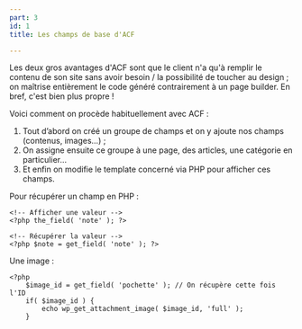 ```yaml
---
part: 3
id: 1
title: Les champs de base d'ACF

---
```

Les deux gros avantages d'ACF sont que le client n'a qu'à remplir le contenu de son site sans avoir besoin / la possibilité de toucher au design ; on maîtrise entièrement le code généré contrairement à un page builder. En bref, c'est bien plus propre !

Voici comment on procède habituellement avec ACF : 

1. Tout d’abord on créé un groupe de champs et on y ajoute nos champs (contenus, images…) ;
2. On assigne ensuite ce groupe à une page, des articles, une catégorie en particulier…
3. Et enfin on modifie le template concerné via PHP pour afficher ces champs.

Pour récupérer un champ en PHP :

    <!-- Afficher une valeur -->
    <?php the_field( 'note' ); ?>
    
    <!-- Récupérer la valeur -->
    <?php $note = get_field( 'note' ); ?>

Une image : 

    <?php 
    	$image_id = get_field( 'pochette' ); // On récupère cette fois l'ID
    	if( $image_id ) {	
    		echo wp_get_attachment_image( $image_id, 'full' );
        }